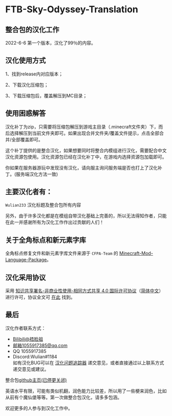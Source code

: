 # FTB-Sky-Odyssey-Translation

## 整合包的汉化工作

2022-6-6
第一个版本，汉化了99％的内容。

## 汉化使用方式
1、找到release内对应版本；

2、下载汉化压缩包；

3、下载压缩包后，覆盖解压到MC目录；

## 使用困惑解答
汉化补丁为zip，只需要将压缩包解压到游戏主目录（.minecraft文件夹）下，而后选择解压到当前文件夹即可。如果出现合并文件夹/覆盖文件提示，点击全部合并/全部覆盖即可。

这个补丁提供的是整合汉化，如果想要同时将整合内模组进行汉化，需要配合中文汉化资源包使用。汉化资源包已经在汉化补丁中，在游戏内选择资源包加载即可。

你如果在服务器游玩中发现没有汉化，请向服主询问服务端是否也打上了汉化补丁。(服务端汉化方法一致)

## 主要汉化者有：

`Wulian233` 汉化标题及整合包所有内容

另外，由于许多汉化都是在模组自带汉化基础上完善的，所以无法得知作者，只能在此一并感谢所有为汉化工作作出过贡献的人们！

## 关于全角标点和新元素字库

全角标点修复文件和新元素字库文件来源于 `CFPA-Team` 的 [Minecraft-Mod-Language-Package](https://github.com/CFPAOrg/Minecraft-Mod-Language-Package)。

## 汉化采用协议
采用 [知识共享署名-非商业性使用-相同方式共享 4.0 国际许可协议](https://creativecommons.org/licenses/by-nc-sa/4.0/)（[简体中文](https://creativecommons.org/licenses/by-nc-sa/4.0/deed.zh)）进行许可，协议全文可 [在此](./license) 找到。<br>

## 最后

汉化作者联系方式：
- [Bilibili@捂脸祖](https://m.bilibili.com/space/449728222/)
- 邮箱1055917385@qq.com
- QQ 1055917385
- Discord:Wulian#1184<br>
如有汉化BUG可以在 [汉化问题追踪器](https://github.com/Wulian233/FTB-Sky-Odyssey-Translation/issues) 递交意见，或者直接通过以上联系方式递交意见或建议。<br>

整合包[github主页(已停更关闭)](https://github.com/FTBTeam/FTB-Sky-Odyssey/)<br>

英语水平有限，可能有类似机翻，润色能力比较差，所以用了一些梗来润色，比如从前有个魔仙堡等等。第一次做整合包汉化，请多多包涵。

欢迎更多的人参与到汉化工作中。